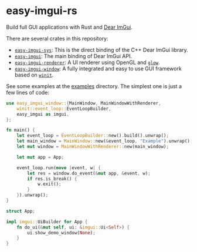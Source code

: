 # easy-imgui-rs
Build full GUI applications with Rust and [Dear ImGui][dearimgui].

There are several crates in this repository:
 * [`easy-imgui-sys`](easy-imgui-sys): This is the direct binding of the C++ Dear ImGui library.
 * [`easy-imgui`](easy-imgui): The main binding of Dear ImGui API.
 * [`easy-imgui-renderer`](easy-imgui-renderer): A UI renderer using OpenGL and [`glow`][glow].
 * [`easy-imgui-window`](easy-imgui-window): A fully integrated and easy to use GUI framework based on [`winit`][winit].

See some examples at the [examples](easy-imgui/examples) directory. The simplest one is just a few lines of code:
```rust
use easy_imgui_window::{MainWindow, MainWindowWithRenderer,
    winit::event_loop::EventLoopBuilder,
    easy_imgui as imgui,
};

fn main() {
    let event_loop = EventLoopBuilder::new().build().unwrap();
    let main_window = MainWindow::new(&event_loop, "Example").unwrap();
    let mut window = MainWindowWithRenderer::new(main_window);

    let mut app = App;

    event_loop.run(move |event, w| {
        let res = window.do_event(&mut app, &event, w);
        if res.is_break() {
            w.exit();
        }
    }).unwrap();
}

struct App;

impl imgui::UiBuilder for App {
    fn do_ui(&mut self, ui: &imgui::Ui<Self>) {
        ui.show_demo_window(None);
    }
}
```

[dearimgui]: https://github.com/ocornut/imgui
[glow]: https://github.com/grovesNL/glow
[winit]: https://github.com/rust-windowing/winit
